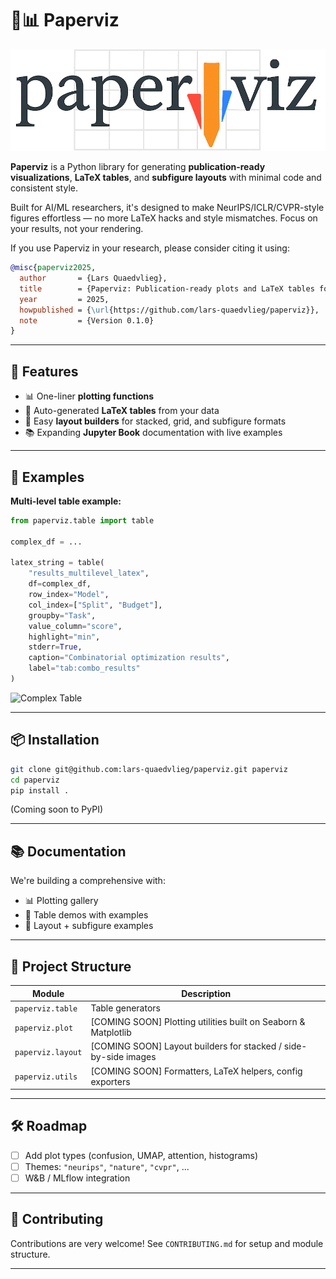 # 📄📊 Paperviz

![Logo](docs/logo.png)

**Paperviz** is a Python library for generating **publication-ready visualizations**, **LaTeX tables**, and **subfigure layouts** with minimal code and consistent style.

Built for AI/ML researchers, it's designed to make NeurIPS/ICLR/CVPR-style figures effortless — no more LaTeX hacks and style mismatches. Focus on your results, not your rendering.

If you use Paperviz in your research, please consider citing it using:
```bibtex
@misc{paperviz2025,
  author       = {Lars Quaedvlieg},
  title        = {Paperviz: Publication-ready plots and LaTeX tables for ML papers},
  year         = 2025,
  howpublished = {\url{https://github.com/lars-quaedvlieg/paperviz}},
  note         = {Version 0.1.0}
}
```

---

## 🚀 Features

- 📊 One-liner **plotting functions**
- 🧾 Auto-generated **LaTeX tables** from your data
- 🧩 Easy **layout builders** for stacked, grid, and subfigure formats
- 📚 Expanding **Jupyter Book** documentation with live examples

---

## 🧪 Examples

**Multi-level table example:**
```python
from paperviz.table import table

complex_df = ...

latex_string = table(
    "results_multilevel_latex",
    df=complex_df,
    row_index="Model",
    col_index=["Split", "Budget"],
    groupby="Task",
    value_column="score",
    highlight="min",
    stderr=True,
    caption="Combinatorial optimization results",
    label="tab:combo_results"
)
```
![Complex Table](docs/_static/images/table/grouped_multicol_latex.png)

---

## 📦 Installation

```bash
git clone git@github.com:lars-quaedvlieg/paperviz.git paperviz
cd paperviz
pip install .
```

(Coming soon to PyPI)

---

## 📚 Documentation

We're building a comprehensive [](https://lars-quaedvlieg.github.io/paperviz/) with:
- 📊 Plotting gallery
- 🧾 Table demos with examples
- 📐 Layout + subfigure examples

---

## 📁 Project Structure

| Module       | Description                                                     |
|--------------|-----------------------------------------------------------------|
| `paperviz.table`  | Table generators                                                |
| `paperviz.plot`   | [COMING SOON] Plotting utilities built on Seaborn & Matplotlib  |
| `paperviz.layout` | [COMING SOON] Layout builders for stacked / side-by-side images |
| `paperviz.utils`  | [COMING SOON] Formatters, LaTeX helpers, config exporters       |

---

## 🛠️ Roadmap

- [ ] Add plot types (confusion, UMAP, attention, histograms)
- [ ] Themes: `"neurips"`, `"nature"`, `"cvpr"`, ...
- [ ] W&B / MLflow integration

---

## 🤝 Contributing

Contributions are very welcome! See `CONTRIBUTING.md` for setup and module structure.

---
